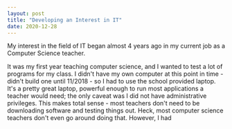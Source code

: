 ```yaml
---
layout: post
title: "Developing an Interest in IT"
date: 2020-12-28   
---
```


My interest in the field of IT began almost 4 years ago in my current job as a Computer Science teacher.

It was my first year teaching computer science, and I wanted to test a lot of programs for my class. I didn't have my own computer at this point in time - didn't build one until 11/2018 - so I had to use the school provided laptop. It's a pretty great laptop, powerful enough to run most applications a teacher would need; the only caveat was I did not have administrative privileges. This makes total sense - most teachers don't need to be downloading software and testing things out. Heck, most computer science teachers don't even go around doing that. However, I had